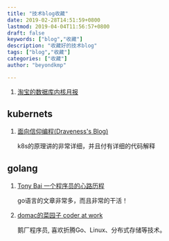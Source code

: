 ```yaml
---
title: "技术blog收藏"
date: 2019-02-28T14:51:59+0800
lastmod: 2019-04-04T11:56:57+0800
draft: false
keywords: ["blog","收藏"]
description: "收藏好的技术blog"
tags: ["blog","收藏"]
categories: ["收藏"]
author: "beyondkmp"

---
```


1. [淘宝的数据库内核月报](http://mysql.taobao.org/monthly/)

## kubernets

1. [面向信仰编程(Draveness's Blog)](https://draveness.me/)

    k8s的原理讲的非常详细，并且付有详细的代码解释

## golang

<!--more-->

1. [Tony Bai 一个程序员的心路历程](https://tonybai.com/)

    go语言的文章非常多，而且非常的干活！


2. [domac的菜园子 coder at work](https://lihaoquan.me/)

    鹅厂程序员, 喜欢折腾Go、Linux、分布式存储等技术。

